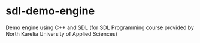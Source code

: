 sdl-demo-engine
===============

Demo engine using C++ and SDL (for SDL Programming course provided by North Karelia University of Applied Sciences)